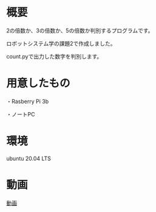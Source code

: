 # 概要
2の倍数か、3の倍数か、5の倍数か判別するプログラムです。

ロボットシステム学の課題2で作成しました。

count.pyで出力した数字を判別します。

# 用意したもの

・Rasberry Pi 3b

・ノートPC

# 環境

ubuntu 20.04 LTS

# 動画

[動画](https://youtu.be/L4v1cUIojZY)
